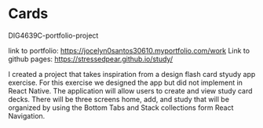 # Cards
DIG4639C-portfolio-project

link to portfolio: https://jocelyn0santos30610.myportfolio.com/work
Link to github pages: https://stressedpear.github.io/study/

I created a project that takes inspiration from a design flash card styudy app exercise. For this exercise we designed the app but did not implement in React Native. The application will allow users to create and view study card decks. There will be three screens home, add, and study that will be organized by using the Bottom Tabs and Stack collections form React Navigation.
